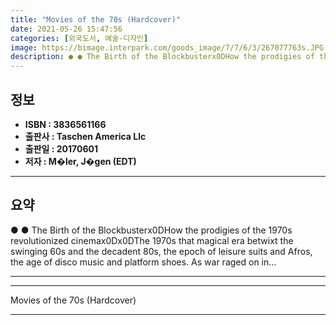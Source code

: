 ```yaml
---
title: "Movies of the 70s (Hardcover)"
date: 2021-05-26 15:47:56
categories: [외국도서, 예술-디자인]
image: https://bimage.interpark.com/goods_image/7/7/6/3/267077763s.JPG
description: ● ● The Birth of the Blockbusterx0DHow the prodigies of the 1970s revolutionized cinemax0Dx0DThe 1970s that magical era betwixt the swinging 60s and the decad
---
```


## **정보**

- **ISBN : 3836561166**
- **출판사 : Taschen America Llc**
- **출판일 : 20170601**
- **저자 : M�ler, J�gen (EDT)**

------



## **요약**

●  ●  The Birth of the Blockbusterx0DHow the prodigies of the 1970s revolutionized cinemax0Dx0DThe 1970s that magical era betwixt the swinging 60s and the decadent 80s, the epoch of leisure suits and Afros, the age of disco music and platform shoes. As war raged on in... 

------



------


Movies of the 70s (Hardcover) 

------


